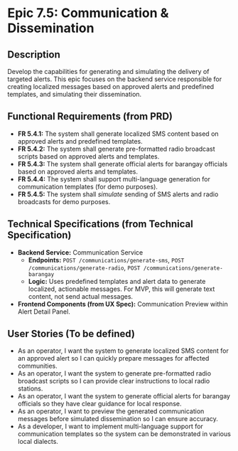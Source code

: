 # Epic 7.5: Communication & Dissemination

## Description
Develop the capabilities for generating and simulating the delivery of targeted alerts. This epic focuses on the backend service responsible for creating localized messages based on approved alerts and predefined templates, and simulating their dissemination.

## Functional Requirements (from PRD)
- **FR 5.4.1:** The system shall generate localized SMS content based on approved alerts and predefined templates.
- **FR 5.4.2:** The system shall generate pre-formatted radio broadcast scripts based on approved alerts and templates.
- **FR 5.4.3:** The system shall generate official alerts for barangay officials based on approved alerts and templates.
- **FR 5.4.4:** The system shall support multi-language generation for communication templates (for demo purposes).
- **FR 5.4.5:** The system shall *simulate* sending of SMS alerts and radio broadcasts for demo purposes.

## Technical Specifications (from Technical Specification)
- **Backend Service:** Communication Service
    - **Endpoints:** `POST /communications/generate-sms`, `POST /communications/generate-radio`, `POST /communications/generate-barangay`
    - **Logic:** Uses predefined templates and alert data to generate localized, actionable messages. For MVP, this will generate text content, not send actual messages.
- **Frontend Components (from UX Spec):** Communication Preview within Alert Detail Panel.

## User Stories (To be defined)
- As an operator, I want the system to generate localized SMS content for an approved alert so I can quickly prepare messages for affected communities.
- As an operator, I want the system to generate pre-formatted radio broadcast scripts so I can provide clear instructions to local radio stations.
- As an operator, I want the system to generate official alerts for barangay officials so they have clear guidance for local response.
- As an operator, I want to preview the generated communication messages before simulated dissemination so I can ensure accuracy.
- As a developer, I want to implement multi-language support for communication templates so the system can be demonstrated in various local dialects.
